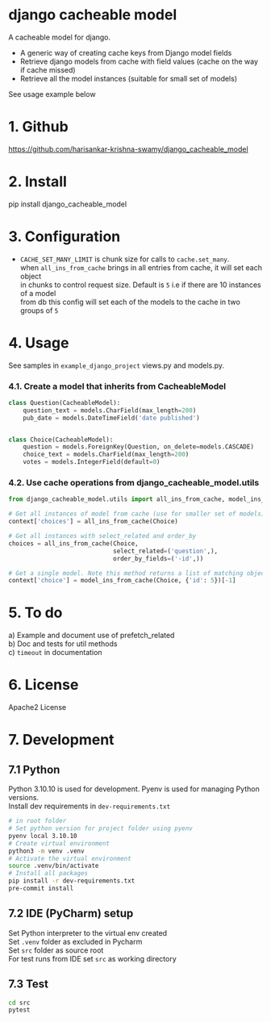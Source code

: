 # django cacheable model
A cacheable model for django.

* A generic way of creating cache keys from Django model fields
* Retrieve django models from cache with field values (cache on the way if cache missed)
* Retrieve all the model instances (suitable for small set of models)

See usage example below

# 1. Github
https://github.com/harisankar-krishna-swamy/django_cacheable_model

# 2. Install
pip install django_cacheable_model

# 3. Configuration
* `CACHE_SET_MANY_LIMIT` is chunk size for calls to `cache.set_many`.  
   when `all_ins_from_cache` brings in all entries from cache, it will set each object  
   in chunks to control request size. Default is `5` i.e if there are 10 instances of a model  
   from db this config will set each of the models to the cache in two groups of `5`

# 4. Usage

See samples in  `example_django_project` views.py and models.py.

### 4.1. Create a model that inherits from CacheableModel
```python
class Question(CacheableModel):
    question_text = models.CharField(max_length=200)
    pub_date = models.DateTimeField('date published')


class Choice(CacheableModel):
    question = models.ForeignKey(Question, on_delete=models.CASCADE)
    choice_text = models.CharField(max_length=200)
    votes = models.IntegerField(default=0)
```

### 4.2. Use cache operations from django_cacheable_model.utils

```python
from django_cacheable_model.utils import all_ins_from_cache, model_ins_from_cache

# Get all instances of model from cache (use for smaller set of models)
context['choices'] = all_ins_from_cache(Choice)

# Get all instances with select_related and order_by
choices = all_ins_from_cache(Choice,
                             select_related=('question',),
                             order_by_fields=('-id',))

# Get a single model. Note this method returns a list of matching objects
context['choice'] = model_ins_from_cache(Choice, {'id': 5})[-1]
```

# 5. To do
a) Example and document use of prefetch_related  
b) Doc and tests for util methods  
c) `timeout` in documentation

# 6. License
Apache2 License

# 7. Development

## 7.1 Python

Python 3.10.10 is used for development. Pyenv is used for managing Python versions.  
Install dev requirements in `dev-requirements.txt`
```bash
# in root folder
# Set python version for project folder using pyenv
pyenv local 3.10.10
# Create virtual environment 
python3 -m venv .venv
# Activate the virtual environment
source .venv/bin/activate
# Install all packages
pip install -r dev-requirements.txt
pre-commit install
```
## 7.2 IDE (PyCharm) setup
Set Python interpreter to the virtual env created  
Set `.venv` folder as excluded in Pycharm  
Set `src` folder as source root  
For test runs from IDE set `src` as working directory
## 7.3 Test
```bash
cd src
pytest
```
